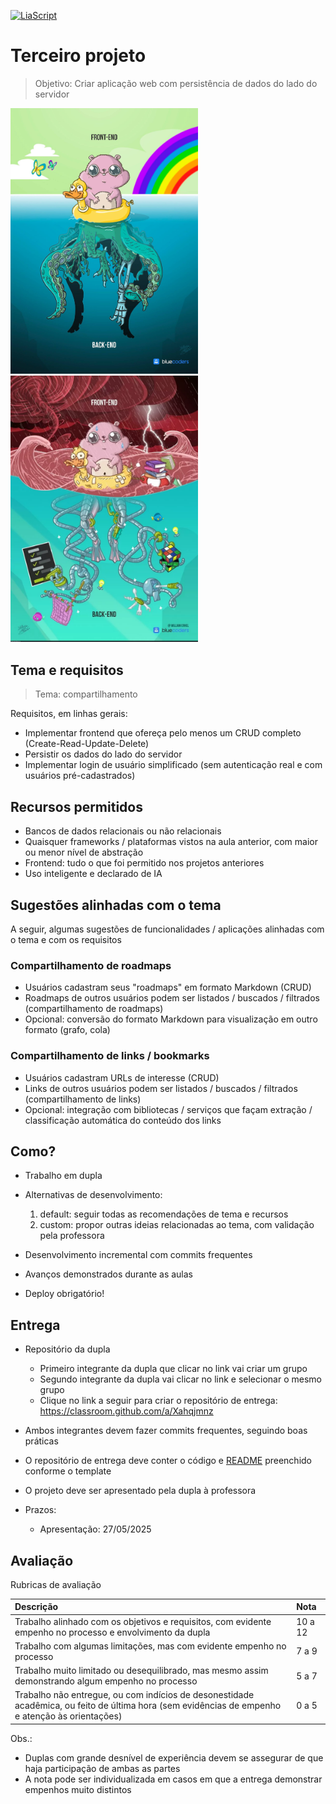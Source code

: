<!--
author:   Andrea Charão

email:    andrea@inf.ufsm.br

version:  0.0.1

language: PT-BR

narrator: Brazilian Portuguese Female

comment:  Material de apoio para a disciplina
          ELC1090 - Desenvolvimento de Software para Web
          da Universidade Federal de Santa Maria

translation: English  translations/English.md
-->

<!--
liascript-devserver --input README.md --port 3001 --live
https://liascript.github.io/course/?https://raw.githubusercontent.com/AndreaInfUFSM/elc1090-2025a/master/classes/17/README.md
-->

[![LiaScript](https://raw.githubusercontent.com/LiaScript/LiaScript/master/badges/course.svg)](https://liascript.github.io/course/?https://raw.githubusercontent.com/AndreaInfUFSM/elc1090-2024a/master/classes/17/README.md)

# Terceiro projeto



> Objetivo: Criar aplicação web com persistência de dados do lado do servidor

 <img src="img/frontend-backend.jpg" width="300" style="margin-right: 10px;" alt="Imagem em modo retrato dividida em 2 partes: na metade de cima, representando o frontend, um hamster cor-de-rosa, sobre uma boia em forma de pato, boiando sobre um mar calmo com borboletas e um arco-íris ao fundo; na metade de baixo, representando o backend sob a água, tentáculos e pernas monstruosos sob o hamster." >
 <img src="img/programmerhumor-io-backend-memes-frontend-memes-5621c101a42f477-758x1077.webp" width="300" style="margin-right: 10px;"  alt="Imagem em modo retrato dividida em 2 partes: na metade de cima, representando o frontend, o hamster cor-de-rosa sobre uma boia em forma de pato com remendos, boiando sobre um mar agitado em meio a uma tempestade com raios e ondas; na metade de baixo, representando o backend sob a água límpida e calma, tentáculos e pernas robóticos  sob o hamster, operando gadgets calmamente." >





## Tema e requisitos

> Tema: compartilhamento

Requisitos, em linhas gerais:


- Implementar frontend que ofereça pelo menos um CRUD completo (Create-Read-Update-Delete) 
- Persistir os dados do lado do servidor
- Implementar login de usuário simplificado (sem autenticação real e com usuários pré-cadastrados)


## Recursos permitidos

- Bancos de dados relacionais ou não relacionais 
- Quaisquer frameworks / plataformas vistos na aula anterior, com maior ou menor nível de abstração
- Frontend: tudo o que foi permitido nos projetos anteriores
- Uso inteligente e declarado de IA


## Sugestões alinhadas com o tema

A seguir, algumas sugestões de funcionalidades / aplicações alinhadas com o tema e com os requisitos

### Compartilhamento de roadmaps

- Usuários cadastram seus "roadmaps" em formato Markdown (CRUD)
- Roadmaps de outros usuários podem ser listados / buscados / filtrados (compartilhamento de roadmaps)
- Opcional: conversão do formato Markdown para visualização em outro formato (grafo, cola)

### Compartilhamento de links / bookmarks

- Usuários cadastram URLs de interesse (CRUD)
- Links de outros usuários podem ser listados / buscados / filtrados (compartilhamento de links)
- Opcional: integração com bibliotecas / serviços que façam extração / classificação automática do conteúdo dos links




## Como?


- Trabalho em dupla

- Alternativas de desenvolvimento:

  1. default: seguir todas as recomendações de tema e recursos
  2. custom: propor outras ideias relacionadas ao tema, com validação pela professora

- Desenvolvimento incremental com commits frequentes

- Avanços demonstrados durante as aulas

- Deploy obrigatório!









## Entrega





- Repositório da dupla

  - Primeiro integrante da dupla que clicar no link vai criar um grupo
  - Segundo integrante da dupla vai clicar no link e selecionar o mesmo grupo
  - Clique no link a seguir para criar o repositório de entrega: https://classroom.github.com/a/Xahqjmnz

- Ambos integrantes devem fazer commits frequentes, seguindo boas práticas
- O repositório de entrega deve conter o código e [README](entrega/README.md) preenchido conforme o template
- O projeto deve ser apresentado pela dupla à professora
- Prazos:
  
  - Apresentação: 27/05/2025





## Avaliação

Rubricas de avaliação

<!-- data-type="none" -->
| Descrição   | Nota   |
| :--------- | :--------- |
| Trabalho alinhado com os objetivos e requisitos, com evidente empenho no processo e envolvimento da dupla | 10 a 12 |
| Trabalho com algumas limitações, mas com evidente empenho no processo | 7 a 9 |
| Trabalho muito limitado ou desequilibrado, mas mesmo assim demonstrando algum empenho no processo | 5 a 7 |
| Trabalho não entregue, ou com indícios de desonestidade acadêmica, ou feito de última hora (sem evidências de empenho e atenção às orientações)  | 0 a 5 |

Obs.: 

- Duplas com grande desnível de experiência devem se assegurar de que haja participação de ambas as partes 
- A nota pode ser individualizada em casos em que a entrega demonstrar empenhos muito distintos

